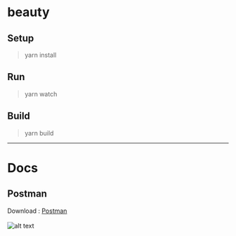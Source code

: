 # beauty
## Setup
> yarn install
## Run
> yarn watch
## Build
> yarn build

___

# Docs
## Postman
Download : [Postman](https://www.postman.com/downloads/)
</br>
</br>
![alt text](https://miro.medium.com/max/3416/1*Txf8ugHH_MlHPM8JU6hT5w.jpeg "Postman")


